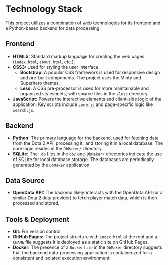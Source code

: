 # Technology Stack

This project utilizes a combination of web technologies for its frontend and a Python-based backend for data processing.

## Frontend

-   **HTML5:** Standard markup language for creating the web pages (`index.html`, `about.html`, etc.).
-   **CSS3:** Used for styling the user interface.
    -   **Bootstrap:** A popular CSS framework is used for responsive design and pre-built components. The project uses the Minty and Superhero themes.
    -   **Less:** A CSS pre-processor is used for more maintainable and organized stylesheets, with source files in the `/less` directory.
-   **JavaScript:** Powers the interactive elements and client-side logic of the application. Key scripts include `core.js` and page-specific logic like `search.js`.

## Backend

-   **Python:** The primary language for the backend, used for fetching data from the Dota 2 API, processing it, and storing it in a local database. The core logic resides in the `DbMaker/` directory.
-   **SQLite:** The `.db` files in the `db/` and `DbMaker/` directories indicate the use of SQLite for local database storage. The databases are periodically generated by the `DbMaker` application.

## Data Source

-   **OpenDota API:** The backend likely interacts with the OpenDota API (or a similar Dota 2 data provider) to fetch player match data, which is then processed and stored.

## Tools & Deployment

-   **Git:** For version control.
-   **GitHub Pages:** The project structure with `index.html` at the root and a `CNAME` file suggests it is deployed as a static site on GitHub Pages.
-   **Docker:** The presence of a `Dockerfile` in the `DbMaker` directory suggests that the backend data-processing application is containerized for a consistent and isolated execution environment.